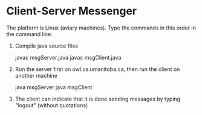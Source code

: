 Client-Server Messenger
=======================

The platform is Linux (aviary machines).
Type the commands in this order in the command line:

1. Compile java source files

    javac msgServer.java
    javac msgClient.java

2. Run the server first on owl.cs.umanitoba.ca, then run the
client on another machine

    java msgServer
    java msgClient

3. The client can indicate that it is done sending messages
by typing "logout" (without quotations)
